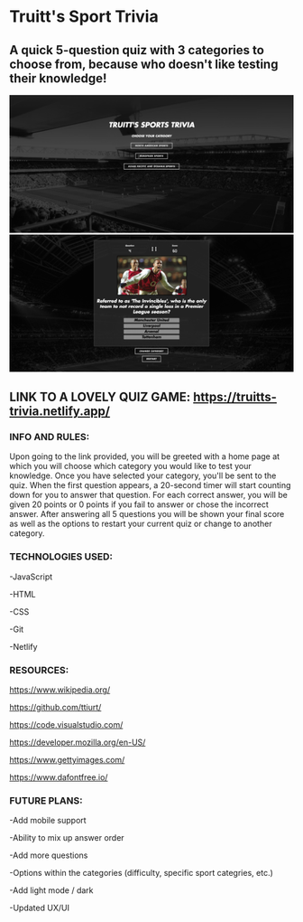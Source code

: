 # Truitt's Sport Trivia

## A quick 5-question quiz with 3 categories to choose from, because who doesn't like testing their knowledge!

![alt text](/photos/TsT%20Home%20Page.png)
![alt text](/photos/TsT%20Question.png)

## LINK TO A LOVELY QUIZ GAME: https://truitts-trivia.netlify.app/



### INFO AND RULES:

Upon going to the link provided, you will be greeted with a home page at which you will choose which category you would like to test your knowledge. Once you have selected your category, you'll be sent to the quiz. When the first question appears, a 20-second timer will start counting down for you to answer that question. For each correct answer, you will be given 20 points or 0 points if you fail to answer or chose the incorrect answer. After answering all 5 questions you will be shown your final score as well as the options to restart your current quiz or change to another category.



### TECHNOLOGIES USED:

-JavaScript 

-HTML 

-CSS

-Git

-Netlify



### RESOURCES:

https://www.wikipedia.org/ 

https://github.com/ttiurt/

https://code.visualstudio.com/ 

https://developer.mozilla.org/en-US/ 

https://www.gettyimages.com/ 

https://www.dafontfree.io/



### FUTURE PLANS:

-Add mobile support

-Ability to mix up answer order 

-Add more questions

-Options within the categories (difficulty, specific sport categries, etc.)

-Add light mode / dark

-Updated UX/UI

